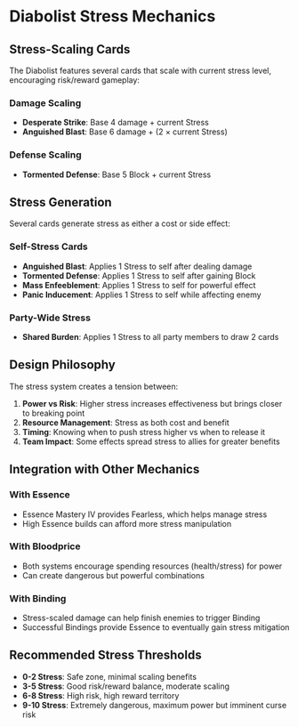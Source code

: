 # Diabolist Stress Mechanics

## Stress-Scaling Cards

The Diabolist features several cards that scale with current stress level, encouraging risk/reward gameplay:

### Damage Scaling
- **Desperate Strike**: Base 4 damage + current Stress
- **Anguished Blast**: Base 6 damage + (2 × current Stress)

### Defense Scaling
- **Tormented Defense**: Base 5 Block + current Stress


## Stress Generation

Several cards generate stress as either a cost or side effect:

### Self-Stress Cards
- **Anguished Blast**: Applies 1 Stress to self after dealing damage
- **Tormented Defense**: Applies 1 Stress to self after gaining Block
- **Mass Enfeeblement**: Applies 1 Stress to self for powerful effect
- **Panic Inducement**: Applies 1 Stress to self while affecting enemy

### Party-Wide Stress
- **Shared Burden**: Applies 1 Stress to all party members to draw 2 cards


## Design Philosophy

The stress system creates a tension between:
1. **Power vs Risk**: Higher stress increases effectiveness but brings closer to breaking point
2. **Resource Management**: Stress as both cost and benefit
3. **Timing**: Knowing when to push stress higher vs when to release it
4. **Team Impact**: Some effects spread stress to allies for greater benefits

## Integration with Other Mechanics

### With Essence
- Essence Mastery IV provides Fearless, which helps manage stress
- High Essence builds can afford more stress manipulation

### With Bloodprice
- Both systems encourage spending resources (health/stress) for power
- Can create dangerous but powerful combinations

### With Binding
- Stress-scaled damage can help finish enemies to trigger Binding
- Successful Bindings provide Essence to eventually gain stress mitigation

## Recommended Stress Thresholds

- **0-2 Stress**: Safe zone, minimal scaling benefits
- **3-5 Stress**: Good risk/reward balance, moderate scaling
- **6-8 Stress**: High risk, high reward territory
- **9-10 Stress**: Extremely dangerous, maximum power but imminent curse risk